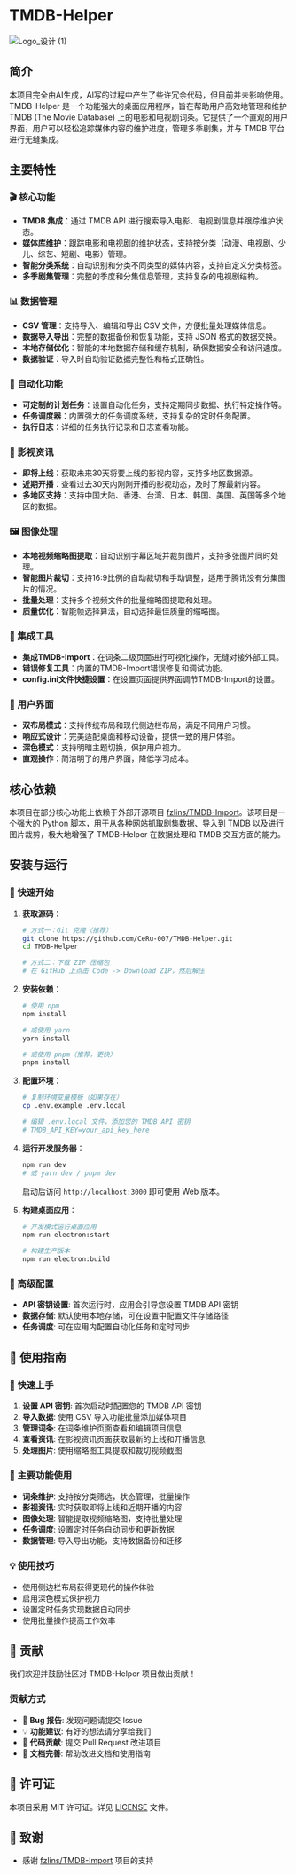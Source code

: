 # TMDB-Helper
![Logo_设计 (1)](https://github.com/user-attachments/assets/7fabd3b5-dc7d-416f-83f8-ad79d223adc9)

## 简介
本项目完全由AI生成，AI写的过程中产生了些许冗余代码，但目前并未影响使用。
TMDB-Helper 是一个功能强大的桌面应用程序，旨在帮助用户高效地管理和维护 TMDB (The Movie Database) 上的电影和电视剧词条。它提供了一个直观的用户界面，用户可以轻松追踪媒体内容的维护进度，管理多季剧集，并与 TMDB 平台进行无缝集成。

## 主要特性

### 🎬 核心功能
-   **TMDB 集成**：通过 TMDB API 进行搜索导入电影、电视剧信息并跟踪维护状态。
-   **媒体库维护**：跟踪电影和电视剧的维护状态，支持按分类（动漫、电视剧、少儿、综艺、短剧、电影）管理。
-   **智能分类系统**：自动识别和分类不同类型的媒体内容，支持自定义分类标签。
-   **多季剧集管理**：完整的季度和分集信息管理，支持复杂的电视剧结构。

### 📊 数据管理
-   **CSV 管理**：支持导入、编辑和导出 CSV 文件，方便批量处理媒体信息。
-   **数据导入导出**：完整的数据备份和恢复功能，支持 JSON 格式的数据交换。
-   **本地存储优化**：智能的本地数据存储和缓存机制，确保数据安全和访问速度。
-   **数据验证**：导入时自动验证数据完整性和格式正确性。

### 🤖 自动化功能
-   **可定制的计划任务**：设置自动化任务，支持定期同步数据、执行特定操作等。
-   **任务调度器**：内置强大的任务调度系统，支持复杂的定时任务配置。
-   **执行日志**：详细的任务执行记录和日志查看功能。

### 🎥 影视资讯
-   **即将上线**：获取未来30天将要上线的影视内容，支持多地区数据源。
-   **近期开播**：查看过去30天内刚刚开播的影视动态，及时了解最新内容。
-   **多地区支持**：支持中国大陆、香港、台湾、日本、韩国、美国、英国等多个地区的数据。

### 🖼️ 图像处理
-   **本地视频缩略图提取**：自动识别字幕区域并裁剪图片，支持多张图片同时处理。
-   **智能图片裁切**：支持16:9比例的自动裁切和手动调整，适用于腾讯没有分集图片的情况。
-   **批量处理**：支持多个视频文件的批量缩略图提取和处理。
-   **质量优化**：智能帧选择算法，自动选择最佳质量的缩略图。

### 🔧 集成工具
-   **集成TMDB-Import**：在词条二级页面进行可视化操作，无缝对接外部工具。
-   **错误修复工具**：内置的TMDB-Import错误修复和调试功能。
-   **config.ini文件快捷设置**：在设置页面提供界面调节TMDB-Import的设置。

### 🎨 用户界面
-   **双布局模式**：支持传统布局和现代侧边栏布局，满足不同用户习惯。
-   **响应式设计**：完美适配桌面和移动设备，提供一致的用户体验。
-   **深色模式**：支持明暗主题切换，保护用户视力。
-   **直观操作**：简洁明了的用户界面，降低学习成本。


## 核心依赖

本项目在部分核心功能上依赖于外部开源项目 [fzlins/TMDB-Import](https://github.com/fzlins/TMDB-Import)。该项目是一个强大的 Python 脚本，用于从各种网站抓取剧集数据、导入到 TMDB 以及进行图片裁剪，极大地增强了 TMDB-Helper 在数据处理和 TMDB 交互方面的能力。

## 安装与运行

### 🚀 快速开始

1.  **获取源码**：
    ```bash
    # 方式一：Git 克隆（推荐）
    git clone https://github.com/CeRu-007/TMDB-Helper.git
    cd TMDB-Helper

    # 方式二：下载 ZIP 压缩包
    # 在 GitHub 上点击 Code -> Download ZIP，然后解压
    ```

2.  **安装依赖**：
    ```bash
    # 使用 npm
    npm install

    # 或使用 yarn
    yarn install

    # 或使用 pnpm（推荐，更快）
    pnpm install
    ```

3.  **配置环境**：
    ```bash
    # 复制环境变量模板（如果存在）
    cp .env.example .env.local

    # 编辑 .env.local 文件，添加您的 TMDB API 密钥
    # TMDB_API_KEY=your_api_key_here
    ```

4.  **运行开发服务器**：
    ```bash
    npm run dev
    # 或 yarn dev / pnpm dev
    ```
    启动后访问 `http://localhost:3000` 即可使用 Web 版本。

5.  **构建桌面应用**：
    ```bash
    # 开发模式运行桌面应用
    npm run electron:start

    # 构建生产版本
    npm run electron:build
    ```

### 🔧 高级配置

-   **API 密钥设置**: 首次运行时，应用会引导您设置 TMDB API 密钥
-   **数据存储**: 默认使用本地存储，可在设置中配置文件存储路径
-   **任务调度**: 可在应用内配置自动化任务和定时同步


## 📖 使用指南

### 🎯 快速上手
1. **设置 API 密钥**: 首次启动时配置您的 TMDB API 密钥
2. **导入数据**: 使用 CSV 导入功能批量添加媒体项目
3. **管理词条**: 在词条维护页面查看和编辑项目信息
4. **查看资讯**: 在影视资讯页面获取最新的上线和开播信息
5. **处理图片**: 使用缩略图工具提取和裁切视频截图

### 🔧 主要功能使用
-   **词条维护**: 支持按分类筛选，状态管理，批量操作
-   **影视资讯**: 实时获取即将上线和近期开播的内容
-   **图像处理**: 智能提取视频缩略图，支持批量处理
-   **任务调度**: 设置定时任务自动同步和更新数据
-   **数据管理**: 导入导出功能，支持数据备份和迁移

### 💡 使用技巧
-   使用侧边栏布局获得更现代的操作体验
-   启用深色模式保护视力
-   设置定时任务实现数据自动同步
-   使用批量操作提高工作效率

## 🤝 贡献

我们欢迎并鼓励社区对 TMDB-Helper 项目做出贡献！

### 贡献方式
-   🐛 **Bug 报告**: 发现问题请提交 Issue
-   💡 **功能建议**: 有好的想法请分享给我们
-   🔧 **代码贡献**: 提交 Pull Request 改进项目
-   📖 **文档完善**: 帮助改进文档和使用指南

## 📄 许可证

本项目采用 MIT 许可证。详见 [LICENSE](LICENSE) 文件。

## 🙏 致谢

-   感谢 [fzlins/TMDB-Import](https://github.com/fzlins/TMDB-Import) 项目的支持
